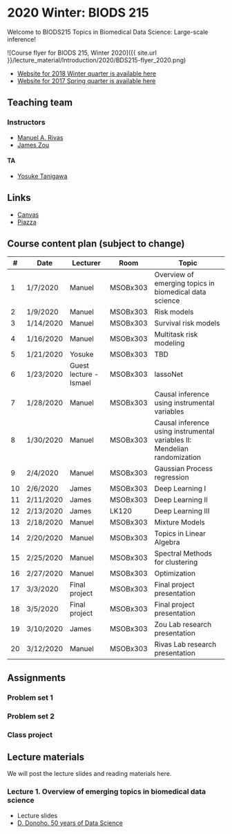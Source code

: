 # 2020 Winter: BIODS 215

Welcome to BIODS215 Topics in Biomedical Data Science: Large-scale inference!

![Course flyer for BIODS 215, Winter 2020]({{ site.url }}/lecture_material/Introduction/2020/BDS215-flyer_2020.png)

- [Website for 2018 Winter quarter is available here](2018.md)
- [Website for 2017 Spring quarter is available here](2017.md)

## Teaching team

### Instructors

- [Manuel A. Rivas](<mailto:mrivas@stanford.edu>)
- [James Zou](<mailto:jamesz@stanford.edu>)

#### TA

- [Yosuke Tanigawa](<mailto:ytanigaw@stanford.edu>)

## Links

- [Canvas](https://canvas.stanford.edu/courses/113896)
- [Piazza](http://piazza.com/stanford/winter2020/biods215)

## Course content plan (subject to change)

| #  | Date      | Lecturer               | Room     | Topic                                                                     |
|----|-----------|------------------------|----------|---------------------------------------------------------------------------|
| 1  | 1/7/2020  | Manuel                 | MSOBx303 | Overview of emerging topics in biomedical data science                    |
| 2  | 1/9/2020  | Manuel                 | MSOBx303 | Risk models                                                               |
| 3  | 1/14/2020 | Manuel                 | MSOBx303 | Survival risk models                                                      |
| 4  | 1/16/2020 | Manuel                 | MSOBx303 | Multitask risk modeling                                                   |
| 5  | 1/21/2020 | Yosuke                 | MSOBx303 | TBD                                                                       |
| 6  | 1/23/2020 | Guest lecture - Ismael | MSOBx303 | lassoNet                                                                  |
| 7  | 1/28/2020 | Manuel                 | MSOBx303 | Causal inference using instrumental variables                             |
| 8  | 1/30/2020 | Manuel                 | MSOBx303 | Causal inference using instrumental variables II: Mendelian randomization |
| 9  | 2/4/2020  | Manuel                 | MSOBx303 | Gaussian Process regression                                               |
| 10 | 2/6/2020  | James                  | MSOBx303 | Deep Learning I                                                           |
| 11 | 2/11/2020 | James                  | MSOBx303 | Deep Learning II                                                          |
| 12 | 2/13/2020 | James                  | LK120    | Deep Learning III                                                         |
| 13 | 2/18/2020 | Manuel                 | MSOBx303 | Mixture Models                                                            |
| 14 | 2/20/2020 | Manuel                 | MSOBx303 | Topics in Linear Algebra                                                  |
| 15 | 2/25/2020 | Manuel                 | MSOBx303 | Spectral Methods for clustering                                           |
| 16 | 2/27/2020 | Manuel                 | MSOBx303 | Optimization                                                              |
| 17 | 3/3/2020  | Final project          | MSOBx303 | Final project presentation                                                |
| 18 | 3/5/2020  | Final project          | MSOBx303 | Final project presentation                                                |
| 19 | 3/10/2020 | James                  | MSOBx303 | Zou Lab research presentation                                             |
| 20 | 3/12/2020 | Manuel                 | MSOBx303 | Rivas Lab research presentation                                           |

## Assignments

### Problem set 1

### Problem set 2

### Class project

## Lecture materials

We will post the lecture slides and reading materials here.

### Lecture 1. Overview of emerging topics in biomedical data science

- Lecture slides
- [D. Donoho. 50 years of Data Science](https://github.com/biods215/biods215.github.io/blob/master/readings/50YearsDataScience_Donoho2015.pdf)
